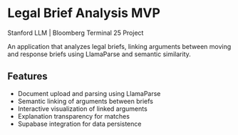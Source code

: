 # Legal Brief Analysis MVP
Stanford LLM | Bloomberg Terminal 25 Project

An application that analyzes legal briefs, linking arguments between moving and response briefs using LlamaParse and semantic similarity.

## Features
- Document upload and parsing using LlamaParse
- Semantic linking of arguments between briefs
- Interactive visualization of linked arguments
- Explanation transparency for matches
- Supabase integration for data persistence
